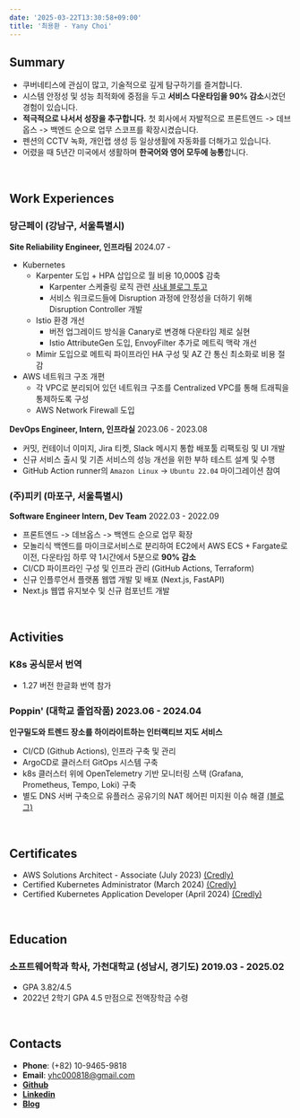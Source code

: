 ```yaml
---
date: '2025-03-22T13:30:58+09:00'
title: '최용환 - Yany Choi'
---
```


## **Summary**
- 쿠버네티스에 관심이 많고, 기술적으로 깊게 탐구하기를 즐겨합니다.
- 시스템 안정성 및 성능 최적화에 중점을 두고 **서비스 다운타임을 90% 감소**시겼던 경험이 있습니다.
- **적극적으로 나서서 성장을 추구합니다.** 첫 회사에서 자발적으로 프론트엔드 -> 데브옵스 -> 백엔드 순으로 업무 스코프를 확장시켰습니다.
- 펜션의 CCTV 녹화, 개인랩 생성 등 일상생활에 자동화를 더해가고 있습니다.
- 어렸을 때 5년간 미국에서 생활하며 **한국어와 영어 모두에 능통**합니다.

<br />

## **Work Experiences**
### **당근페이** (강남구, 서울특별시)
**Site Reliability Engineer, 인프라팀** 2024.07 -
- Kubernetes
  - Karpenter 도입 + HPA 삽입으로 월 비용 10,000$ 감축
    - Karpenter 스케줄링 로직 관련 [사내 블로그 투고](https://medium.com/daangn)
    - 서비스 워크로드들에 Disruption 과정에 안정성을 더하기 위해 Disruption Controller 개발
    <!-- TODO: Update Article URL when posted. -->
  - Istio 환경 개선
    - 버전 업그레이드 방식을 Canary로 변경해 다운타임 제로 실현
    - Istio AttributeGen 도입, EnvoyFilter 추가로 메트릭 맥락 개선
  - Mimir 도입으로 메트릭 파이프라인 HA 구성 및 AZ 간 통신 최소화로 비용 절감
- AWS 네트워크 구조 개편
  - 각 VPC로 분리되어 있던 네트워크 구조를 Centralized VPC를 통해 트래픽을 통제하도록 구성
  - AWS Network Firewall 도입

**DevOps Engineer, Intern, 인프라실** 2023.06 - 2023.08
- 커밋, 컨테이너 이미지, Jira 티켓, Slack 메시지 통합 배포툴 리팩토링 및 UI 개발
- 신규 서비스 출시 및 기존 서비스의 성능 개선을 위한 부하 테스트 설계 및 수행
- GitHub Action runner의 `Amazon Linux` -> `Ubuntu 22.04` 마이그레이션 참여


### **(주)피키** (마포구, 서울특별시)
**Software Engineer Intern, Dev Team** 2022.03 - 2022.09
- 프론트엔드 -> 데브옵스 -> 백엔드 순으로 업무 확장
- 모놀리식 백엔드를 마이크로서비스로 분리하여 EC2에서 AWS ECS + Fargate로 이전, 다운타임 하루 약 1시간에서 5분으로 **90% 감소**
- CI/CD 파이프라인 구성 및 인프라 관리 (GitHub Actions, Terraform)
- 신규 인플루언서 플랫폼 웹앱 개발 및 배포 (Next.js, FastAPI)
- Next.js 웹앱 유지보수 및 신규 컴포넌트 개발

<br />

## **Activities**

### **K8s 공식문서 번역**
-  1.27 버전 한글화 번역 참가

### **Poppin'** (대학교 졸업작품) 2023.06 - 2024.04
**인구밀도와 트렌드 장소를 하이라이트하는 인터랙티브 지도 서비스**
- CI/CD (Github Actions), 인프라 구축 및 관리
- ArgoCD로 클러스터 GitOps 시스템 구축
- k8s 클러스터 위에 OpenTelemetry 기반 모니터링 스택 (Grafana, Prometheus, Tempo, Loki) 구축
- 별도 DNS 서버 구축으로 유플러스 공유기의 NAT 헤어핀 미지원 이슈 해결 [(블로그)](https://velog.io/@yhc0818/%EA%B0%80%EB%82%B4%EC%88%98%EA%B3%B5%EC%97%85-%ED%81%B4%EB%9F%AC%EC%8A%A4%ED%84%B0-%ED%97%A4%EC%96%B4%ED%95%80-NAT-%EC%9D%B4%EC%8A%88-%ED%95%B4%EA%B2%B0)

<br />

## **Certificates**
- AWS Solutions Architect - Associate (July 2023)   [(Credly)](https://www.credly.com/badges/c5bfe72a-461b-47e6-a0e1-3934968f717d)
- Certified Kubernetes Administrator (March 2024)   [(Credly)](https://www.credly.com/badges/fe5a9899-00d8-438f-a8d2-7b79fa3fe986)
- Certified Kubernetes Application Developer (April 2024)   [(Credly)](https://www.credly.com/badges/a417e062-cc35-44e6-a8aa-64081d56728e)

<br />

## **Education**
### **소프트웨어학과 학사, 가천대학교** (성남시, 경기도) 2019.03 - 2025.02
- GPA 3.82/4.5
- 2022년 2학기 GPA 4.5 만점으로 전액장학금 수령

<br />

## **Contacts**
- **Phone**: (+82) 10-9465-9818
- **Email**: yhc000818@gmail.com
- [**Github**](https://github.com/YanyChoi)
- [**Linkedin**](https://linkedin.com/in/yany-choi)
- [**Blog**](https://velog.io/@yhc0818)
